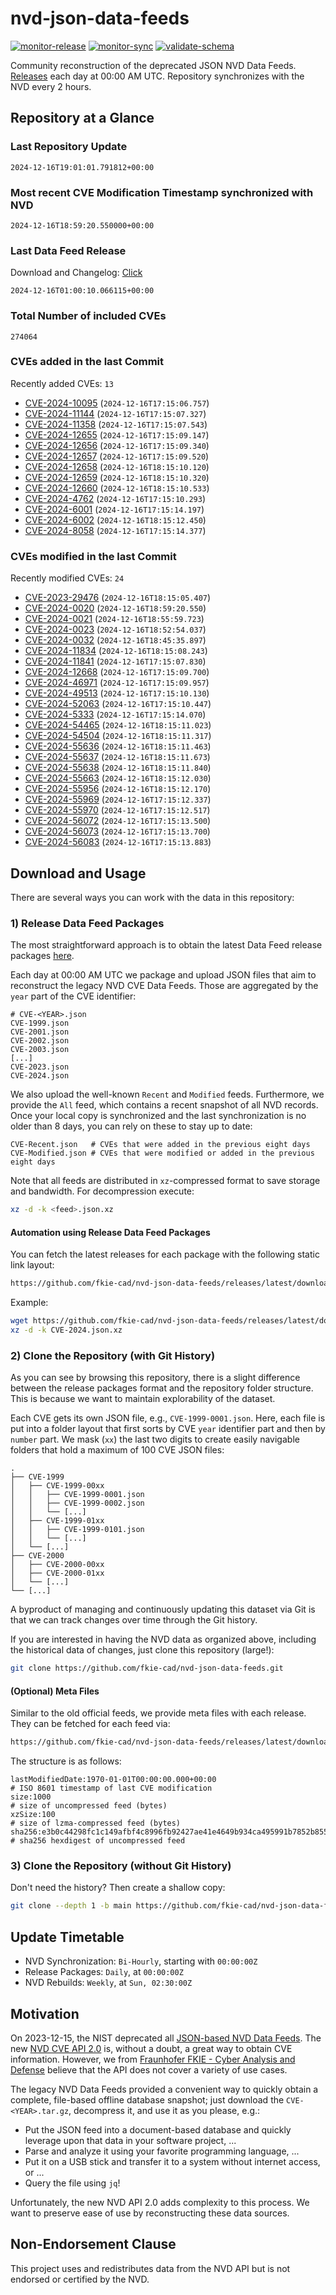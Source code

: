 # nvd-json-data-feeds

[![monitor-release](https://github.com/fkie-cad/nvd-json-data-feeds/actions/workflows/monitor_release.yml/badge.svg)](https://github.com/fkie-cad/nvd-json-data-feeds/actions/workflows/monitor_release.yml)
[![monitor-sync](https://github.com/fkie-cad/nvd-json-data-feeds/actions/workflows/monitor_sync.yml/badge.svg)](https://github.com/fkie-cad/nvd-json-data-feeds/actions/workflows/monitor_sync.yml)
[![validate-schema](https://github.com/fkie-cad/nvd-json-data-feeds/actions/workflows/validate_schema.yml/badge.svg)](https://github.com/fkie-cad/nvd-json-data-feeds/actions/workflows/validate_schema.yml)

Community reconstruction of the deprecated JSON NVD Data Feeds.
[Releases](https://github.com/fkie-cad/nvd-json-data-feeds/releases/latest) each day at 00:00 AM UTC.
Repository synchronizes with the NVD every 2 hours.

## Repository at a Glance

### Last Repository Update

```plain
2024-12-16T19:01:01.791812+00:00
```

### Most recent CVE Modification Timestamp synchronized with NVD

```plain
2024-12-16T18:59:20.550000+00:00
```

### Last Data Feed Release

Download and Changelog: [Click](https://github.com/fkie-cad/nvd-json-data-feeds/releases/latest)

```plain
2024-12-16T01:00:10.066115+00:00
```

### Total Number of included CVEs

```plain
274064
```

### CVEs added in the last Commit

Recently added CVEs: `13`

- [CVE-2024-10095](CVE-2024/CVE-2024-100xx/CVE-2024-10095.json) (`2024-12-16T17:15:06.757`)
- [CVE-2024-11144](CVE-2024/CVE-2024-111xx/CVE-2024-11144.json) (`2024-12-16T17:15:07.327`)
- [CVE-2024-11358](CVE-2024/CVE-2024-113xx/CVE-2024-11358.json) (`2024-12-16T17:15:07.543`)
- [CVE-2024-12655](CVE-2024/CVE-2024-126xx/CVE-2024-12655.json) (`2024-12-16T17:15:09.147`)
- [CVE-2024-12656](CVE-2024/CVE-2024-126xx/CVE-2024-12656.json) (`2024-12-16T17:15:09.340`)
- [CVE-2024-12657](CVE-2024/CVE-2024-126xx/CVE-2024-12657.json) (`2024-12-16T17:15:09.520`)
- [CVE-2024-12658](CVE-2024/CVE-2024-126xx/CVE-2024-12658.json) (`2024-12-16T18:15:10.120`)
- [CVE-2024-12659](CVE-2024/CVE-2024-126xx/CVE-2024-12659.json) (`2024-12-16T18:15:10.320`)
- [CVE-2024-12660](CVE-2024/CVE-2024-126xx/CVE-2024-12660.json) (`2024-12-16T18:15:10.533`)
- [CVE-2024-4762](CVE-2024/CVE-2024-47xx/CVE-2024-4762.json) (`2024-12-16T17:15:10.293`)
- [CVE-2024-6001](CVE-2024/CVE-2024-60xx/CVE-2024-6001.json) (`2024-12-16T17:15:14.197`)
- [CVE-2024-6002](CVE-2024/CVE-2024-60xx/CVE-2024-6002.json) (`2024-12-16T18:15:12.450`)
- [CVE-2024-8058](CVE-2024/CVE-2024-80xx/CVE-2024-8058.json) (`2024-12-16T17:15:14.377`)


### CVEs modified in the last Commit

Recently modified CVEs: `24`

- [CVE-2023-29476](CVE-2023/CVE-2023-294xx/CVE-2023-29476.json) (`2024-12-16T18:15:05.407`)
- [CVE-2024-0020](CVE-2024/CVE-2024-00xx/CVE-2024-0020.json) (`2024-12-16T18:59:20.550`)
- [CVE-2024-0021](CVE-2024/CVE-2024-00xx/CVE-2024-0021.json) (`2024-12-16T18:55:59.723`)
- [CVE-2024-0023](CVE-2024/CVE-2024-00xx/CVE-2024-0023.json) (`2024-12-16T18:52:54.037`)
- [CVE-2024-0032](CVE-2024/CVE-2024-00xx/CVE-2024-0032.json) (`2024-12-16T18:45:35.897`)
- [CVE-2024-11834](CVE-2024/CVE-2024-118xx/CVE-2024-11834.json) (`2024-12-16T18:15:08.243`)
- [CVE-2024-11841](CVE-2024/CVE-2024-118xx/CVE-2024-11841.json) (`2024-12-16T17:15:07.830`)
- [CVE-2024-12668](CVE-2024/CVE-2024-126xx/CVE-2024-12668.json) (`2024-12-16T17:15:09.700`)
- [CVE-2024-46971](CVE-2024/CVE-2024-469xx/CVE-2024-46971.json) (`2024-12-16T17:15:09.957`)
- [CVE-2024-49513](CVE-2024/CVE-2024-495xx/CVE-2024-49513.json) (`2024-12-16T17:15:10.130`)
- [CVE-2024-52063](CVE-2024/CVE-2024-520xx/CVE-2024-52063.json) (`2024-12-16T17:15:10.447`)
- [CVE-2024-5333](CVE-2024/CVE-2024-53xx/CVE-2024-5333.json) (`2024-12-16T17:15:14.070`)
- [CVE-2024-54465](CVE-2024/CVE-2024-544xx/CVE-2024-54465.json) (`2024-12-16T18:15:11.023`)
- [CVE-2024-54504](CVE-2024/CVE-2024-545xx/CVE-2024-54504.json) (`2024-12-16T18:15:11.317`)
- [CVE-2024-55636](CVE-2024/CVE-2024-556xx/CVE-2024-55636.json) (`2024-12-16T18:15:11.463`)
- [CVE-2024-55637](CVE-2024/CVE-2024-556xx/CVE-2024-55637.json) (`2024-12-16T18:15:11.673`)
- [CVE-2024-55638](CVE-2024/CVE-2024-556xx/CVE-2024-55638.json) (`2024-12-16T18:15:11.840`)
- [CVE-2024-55663](CVE-2024/CVE-2024-556xx/CVE-2024-55663.json) (`2024-12-16T18:15:12.030`)
- [CVE-2024-55956](CVE-2024/CVE-2024-559xx/CVE-2024-55956.json) (`2024-12-16T18:15:12.170`)
- [CVE-2024-55969](CVE-2024/CVE-2024-559xx/CVE-2024-55969.json) (`2024-12-16T17:15:12.337`)
- [CVE-2024-55970](CVE-2024/CVE-2024-559xx/CVE-2024-55970.json) (`2024-12-16T17:15:12.517`)
- [CVE-2024-56072](CVE-2024/CVE-2024-560xx/CVE-2024-56072.json) (`2024-12-16T17:15:13.500`)
- [CVE-2024-56073](CVE-2024/CVE-2024-560xx/CVE-2024-56073.json) (`2024-12-16T17:15:13.700`)
- [CVE-2024-56083](CVE-2024/CVE-2024-560xx/CVE-2024-56083.json) (`2024-12-16T17:15:13.883`)


## Download and Usage

There are several ways you can work with the data in this repository:

### 1) Release Data Feed Packages

The most straightforward approach is to obtain the latest Data Feed release packages [here](https://github.com/fkie-cad/nvd-json-data-feeds/releases/latest).

Each day at 00:00 AM UTC we package and upload JSON files that aim to reconstruct the legacy NVD CVE Data Feeds.
Those are aggregated by the `year` part of the CVE identifier:

```
# CVE-<YEAR>.json
CVE-1999.json
CVE-2001.json
CVE-2002.json
CVE-2003.json
[...]
CVE-2023.json
CVE-2024.json
```

We also upload the well-known `Recent` and `Modified` feeds.
Furthermore, we provide the `All` feed, which contains a recent snapshot of all NVD records.
Once your local copy is synchronized and the last synchronization is no older than 8 days, you can rely on these to stay up to date:

```plain
CVE-Recent.json   # CVEs that were added in the previous eight days
CVE-Modified.json # CVEs that were modified or added in the previous eight days
```

Note that all feeds are distributed in `xz`-compressed format to save storage and bandwidth.
For decompression execute:

```sh
xz -d -k <feed>.json.xz
```

#### Automation using Release Data Feed Packages

You can fetch the latest releases for each package with the following static link layout:

```sh
https://github.com/fkie-cad/nvd-json-data-feeds/releases/latest/download/CVE-<YEAR>.json.xz
```

Example:

```sh
wget https://github.com/fkie-cad/nvd-json-data-feeds/releases/latest/download/CVE-2024.json.xz
xz -d -k CVE-2024.json.xz
```

### 2) Clone the Repository (with Git History)

As you can see by browsing this repository, there is a slight difference between the release packages format and the repository folder structure.
This is because we want to maintain explorability of the dataset.

Each CVE gets its own JSON file, e.g., `CVE-1999-0001.json`.
Here, each file is put into a folder layout that first sorts by CVE `year` identifier part and then by `number` part.
We mask (`xx`) the last two digits to create easily navigable folders that hold a maximum of 100 CVE JSON files:

```plain
.
├── CVE-1999
│   ├── CVE-1999-00xx
│   │   ├── CVE-1999-0001.json
│   │   ├── CVE-1999-0002.json
│   │   └── [...]
│   ├── CVE-1999-01xx
│   │   ├── CVE-1999-0101.json
│   │   └── [...]
│   └── [...]
├── CVE-2000
│   ├── CVE-2000-00xx
│   ├── CVE-2000-01xx
│   └── [...]
└── [...]
```

A byproduct of managing and continuously updating this dataset via Git is that we can track changes over time through the Git history.

If you are interested in having the NVD data as organized above, including the historical data of changes, just clone this repository (large!):

```sh
git clone https://github.com/fkie-cad/nvd-json-data-feeds.git
```

#### (Optional) Meta Files

Similar to the old official feeds, we provide meta files with each release. They can be fetched for each feed via:

```sh
https://github.com/fkie-cad/nvd-json-data-feeds/releases/latest/download/CVE-<YEAR>.meta
```

The structure is as follows:

```plain
lastModifiedDate:1970-01-01T00:00:00.000+00:00                          # ISO 8601 timestamp of last CVE modification
size:1000                                                               # size of uncompressed feed (bytes)
xzSize:100                                                              # size of lzma-compressed feed (bytes)
sha256:e3b0c44298fc1c149afbf4c8996fb92427ae41e4649b934ca495991b7852b855 # sha256 hexdigest of uncompressed feed
```

### 3) Clone the Repository (without Git History)

Don't need the history? Then create a shallow copy:

```sh
git clone --depth 1 -b main https://github.com/fkie-cad/nvd-json-data-feeds.git
```


## Update Timetable

* NVD Synchronization: `Bi-Hourly`, starting with `00:00:00Z`
* Release Packages: `Daily`, at `00:00:00Z`
* NVD Rebuilds: `Weekly`, at `Sun, 02:30:00Z`


## Motivation

On 2023-12-15, the NIST deprecated all [JSON-based NVD Data Feeds](https://nvd.nist.gov/vuln/data-feeds#divRetirementBanner-1).
The new [NVD CVE API 2.0](https://nvd.nist.gov/developers/vulnerabilities) is, without a doubt, a great way to obtain CVE information.
However, we from [Fraunhofer FKIE - Cyber Analysis and Defense](https://www.fkie.fraunhofer.de/en/departments/cad.html) believe that the API does not cover a variety of use cases.

The legacy NVD Data Feeds provided a convenient way to quickly obtain a complete, file-based offline database snapshot; just download the `CVE-<YEAR>.tar.gz`, decompress it, and use it as you please, e.g.:

- Put the JSON feed into a document-based database and quickly leverage upon that data in your software project, ...
- Parse and analyze it using your favorite programming language, ...
- Put it on a USB stick and transfer it to a system without internet access, or ...
- Query the file using `jq`!

Unfortunately, the new NVD API 2.0 adds complexity to this process.
We want to preserve ease of use by reconstructing these data sources.

## Non-Endorsement Clause

This project uses and redistributes data from the NVD API but is not endorsed or certified by the NVD.